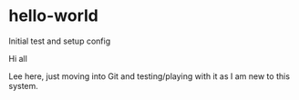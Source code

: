 # hello-world
Initial test and setup config

Hi all

Lee here, just moving into Git and testing/playing with it as I am new to this system.
